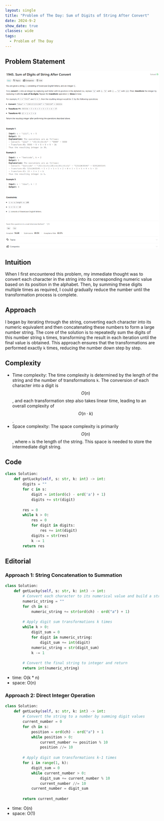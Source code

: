 ```yaml
---
layout: single
title: "Problem of The Day: Sum of Digits of String After Convert"
date: 2024-9-2
show_date: true
classes: wide
tags:
  - Problem of The Day
---
```


## Problem Statement

![problem](/assets/images/2024-09-02_18-04-18-problem-1945.png)

## Intuition

When I first encountered this problem, my immediate thought was to convert each character in the string into its corresponding numeric value based on its position in the alphabet. Then, by summing these digits multiple times as required, I could gradually reduce the number until the transformation process is complete.

## Approach

I began by iterating through the string, converting each character into its numeric equivalent and then concatenating these numbers to form a large number string. The core of the solution is to repeatedly sum the digits of this number string `k` times, transforming the result in each iteration until the final value is obtained. This approach ensures that the transformations are performed exactly `k` times, reducing the number down step by step.

## Complexity

- Time complexity:
  The time complexity is determined by the length of the string and the number of transformations `k`. The conversion of each character into a digit is $$O(n)$$, and each transformation step also takes linear time, leading to an overall complexity of $$O(n \cdot k)$$.
- Space complexity:
  The space complexity is primarily $$O(n)$$, where `n` is the length of the string. This space is needed to store the intermediate digit string.

## Code

```python
class Solution:
    def getLucky(self, s: str, k: int) -> int:
        digits = ""
        for c in s:
            digit = int(ord(c) - ord('a') + 1)
            digits += str(digit)

        res = 0
        while k > 0:
            res = 0
            for digit in digits:
                res += int(digit)
            digits = str(res)
            k -= 1
        return res
```

## Editorial

### Approach 1: String Concatenation to Summation

```python
class Solution:
    def getLucky(self, s: str, k: int) -> int:
        # Convert each character to its numerical value and build a string
        numeric_string = ""
        for ch in s:
            numeric_string += str(ord(ch) - ord("a") + 1)

        # Apply digit sum transformations k times
        while k > 0:
            digit_sum = 0
            for digit in numeric_string:
                digit_sum += int(digit)
            numeric_string = str(digit_sum)
            k -= 1

        # Convert the final string to integer and return
        return int(numeric_string)
```

- time: O(k \* n)
- space: O(n)

### Approach 2: Direct Integer Operation

```python
class Solution:
    def getLucky(self, s: str, k: int) -> int:
        # Convert the string to a number by summing digit values
        current_number = 0
        for ch in s:
            position = ord(ch) - ord("a") + 1
            while position > 0:
                current_number += position % 10
                position //= 10

        # Apply digit sum transformations k-1 times
        for i in range(1, k):
            digit_sum = 0
            while current_number > 0:
                digit_sum += current_number % 10
                current_number //= 10
            current_number = digit_sum

        return current_number
```

- time: O(n)
- space: O(1)
